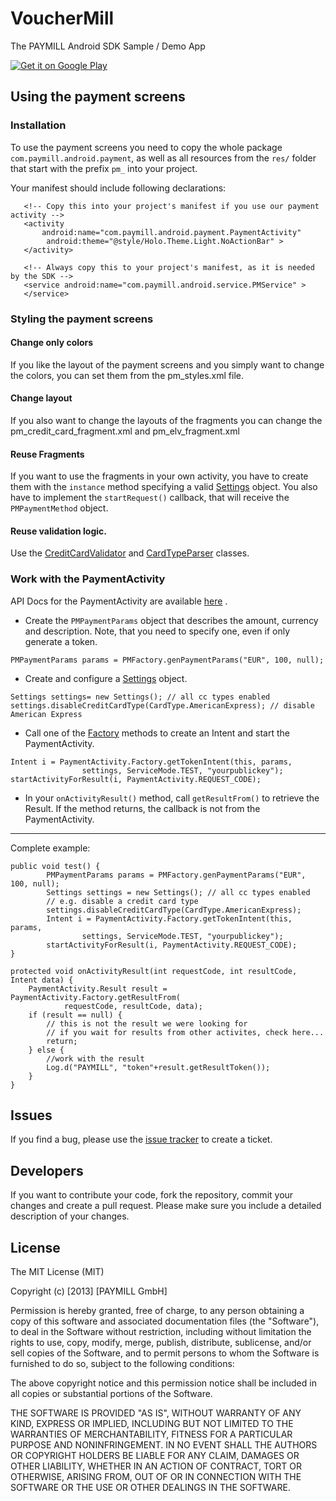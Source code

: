 # VoucherMill
The PAYMILL Android SDK Sample / Demo App

<a href="https://play.google.com/store/apps/details?id=com.paymill.android.samples.vouchermill">
  <img alt="Get it on Google Play"
       src="https://developer.android.com/images/brand/en_generic_rgb_wo_45.png" />
</a>

## Using the payment screens


### Installation


To use the payment screens you need to copy the whole package `com.paymill.android.payment`, as well as all resources from the `res/` folder that start with the prefix `pm_` into your project.

Your manifest should include following declarations:

```
   <!-- Copy this into your project's manifest if you use our payment activity -->
   <activity
       android:name="com.paymill.android.payment.PaymentActivity"
        android:theme="@style/Holo.Theme.Light.NoActionBar" >
   </activity>

   <!-- Always copy this to your project's manifest, as it is needed by the SDK -->
   <service android:name="com.paymill.android.service.PMService" >
   </service>
```


### Styling the payment screens


#### Change only colors
If you like the layout of the payment screens and you simply want to change the colors, you can set them from the pm_styles.xml file.
#### Change layout
If you also want to change the layouts of the fragments you can change the pm_credit_card_fragment.xml and pm_elv_fragment.xml
#### Reuse Fragments
If you want to use the fragments in your own activity, you have to create them with the `instance` method specifying a valid [Settings](http://paymill.github.io/paymill-android/docs/samples/vouchermill/reference/com/paymill/android/payment/PaymentActivity.Settings.html) object. You also have to implement the `startRequest()` callback, that will receive the `PMPaymentMethod` object.
#### Reuse validation logic.
Use the [CreditCardValidator](http://paymill.github.io/paymill-android/docs/samples/vouchermill/reference/com/paymill/android/payment/CreditCardValidator.html) and [CardTypeParser](http://paymill.github.io/paymill-android/docs/samples/vouchermill/reference/com/paymill/android/payment/CardTypeParser) classes.

### Work with the PaymentActivity


API Docs for the PaymentActivity are available [here](http://paymill.github.io/paymill-android/docs/samples/vouchermill/) .

- Create the `PMPaymentParams` object that describes the amount, currency and description. Note, that you need to specify one, even if only generate a token.

```
PMPaymentParams params = PMFactory.genPaymentParams("EUR", 100, null);
```

- Create and configure a [Settings](http://paymill.github.io/paymill-android/docs/samples/vouchermill/reference/com/paymill/android/payment/PaymentActivity.Settings.html) object.

```
Settings settings= new Settings(); // all cc types enabled
settings.disableCreditCardType(CardType.AmericanExpress); // disable American Express
```
- Call one of the [Factory](http://paymill.github.io/paymill-android/docs/samples/vouchermill/reference/com/paymill/android/payment/PaymentActivity.Factory.html) methods to create an Intent and start the PaymentActivity.

```
Intent i = PaymentActivity.Factory.getTokenIntent(this, params,
				settings, ServiceMode.TEST, "yourpublickey");
startActivityForResult(i, PaymentActivity.REQUEST_CODE);
```

- In your `onActivityResult()` method, call `getResultFrom()` to retrieve the Result. If the method returns, the callback is not from the PaymentActivity.
___
Complete example:

```
public void test() {
		PMPaymentParams params = PMFactory.genPaymentParams("EUR", 100, null);
		Settings settings = new Settings(); // all cc types enabled
		// e.g. disable a credit card type
		settings.disableCreditCardType(CardType.AmericanExpress); 
		Intent i = PaymentActivity.Factory.getTokenIntent(this, params,
				settings, ServiceMode.TEST, "yourpublickey");
		startActivityForResult(i, PaymentActivity.REQUEST_CODE);
}

protected void onActivityResult(int requestCode, int resultCode, Intent data) {
	PaymentActivity.Result result = PaymentActivity.Factory.getResultFrom(
			requestCode, resultCode, data);
	if (result == null) {
		// this is not the result we were looking for
		// if you wait for results from other activites, check here...
		return;
	} else {
		//work with the result
		Log.d("PAYMILL", "token"+result.getResultToken());
	}
}
```



## Issues


If you find a bug, please use the [issue tracker](https://github.com/paymill/paymill-android/issues) to create a ticket.

## Developers


If you want to contribute your code, fork the repository, commit your changes and create a pull request. Please make sure you include a detailed description of your changes.


## License

The MIT License (MIT)

Copyright (c) [2013] [PAYMILL GmbH]

Permission is hereby granted, free of charge, to any person obtaining a copy of
this software and associated documentation files (the "Software"), to deal in
the Software without restriction, including without limitation the rights to
use, copy, modify, merge, publish, distribute, sublicense, and/or sell copies of
the Software, and to permit persons to whom the Software is furnished to do so,
subject to the following conditions:

The above copyright notice and this permission notice shall be included in all
copies or substantial portions of the Software.

THE SOFTWARE IS PROVIDED "AS IS", WITHOUT WARRANTY OF ANY KIND, EXPRESS OR
IMPLIED, INCLUDING BUT NOT LIMITED TO THE WARRANTIES OF MERCHANTABILITY, FITNESS
FOR A PARTICULAR PURPOSE AND NONINFRINGEMENT. IN NO EVENT SHALL THE AUTHORS OR
COPYRIGHT HOLDERS BE LIABLE FOR ANY CLAIM, DAMAGES OR OTHER LIABILITY, WHETHER
IN AN ACTION OF CONTRACT, TORT OR OTHERWISE, ARISING FROM, OUT OF OR IN
CONNECTION WITH THE SOFTWARE OR THE USE OR OTHER DEALINGS IN THE SOFTWARE.

